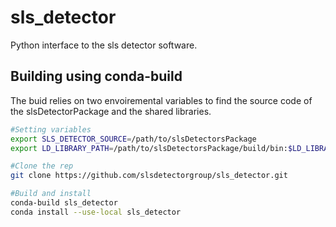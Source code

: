 # sls_detector
Python interface to the sls detector software.


## Building using conda-build ##

The buid relies on two envoiremental variables to find the source code of the slsDetectorPackage and the shared libraries.

```bash
#Setting variables
export SLS_DETECTOR_SOURCE=/path/to/slsDetectorsPackage
export LD_LIBRARY_PATH=/path/to/slsDetectorsPackage/build/bin:$LD_LIBRARY_PATH

#Clone the rep
git clone https://github.com/slsdetectorgroup/sls_detector.git

#Build and install
conda-build sls_detector
conda install --use-local sls_detector
```

